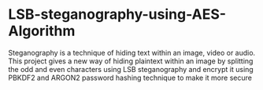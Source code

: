 # LSB-steganography-using-AES-Algorithm
Steganography is a technique of hiding text within an image, video or audio. This project gives a new way of hiding plaintext within an image by splitting the odd and even characters using LSB steganography and encrypt it using PBKDF2 and ARGON2 password hashing technique to make it more secure
